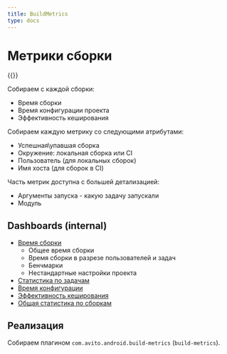 ```yaml
---
title: BuildMetrics
type: docs
---
```


# Метрики сборки

{{<avito page>}}

Собираем с каждой сборки:

- Время сборки
- Время конфигурации проекта
- Эффективность кеширования

Собираем каждую метрику со следующими атрибутами:

- Успешная\упавшая сборка
- Окружение: локальная сборка или CI
- Пользователь (для локальных сборок)
- Имя хоста (для сборок в CI)

Часть метрик доступна с большей детализацией:

- Аргументы запуска - какую задачу запускали
- Модуль

## Dashboards (internal)

- [Время сборки](http://links.k.avito.ru/0n)
    - Общее время сборки
    - Время сборки в разрезе пользователей и задач
    - Бенчмарки
    - Нестандартные настройки проекта
- [Статистика по задачам](http://links.k.avito.ru/Akf)
- [Время конфигурации](http://links.k.avito.ru/co)
- [Эффективность кеширования](http://links.k.avito.ru/6X)
- [Общая статистика по сборкам](http://links.k.avito.ru/vie)

## Реализация

Собираем плагином `com.avito.android.build-metrics` (`build-metrics`).
